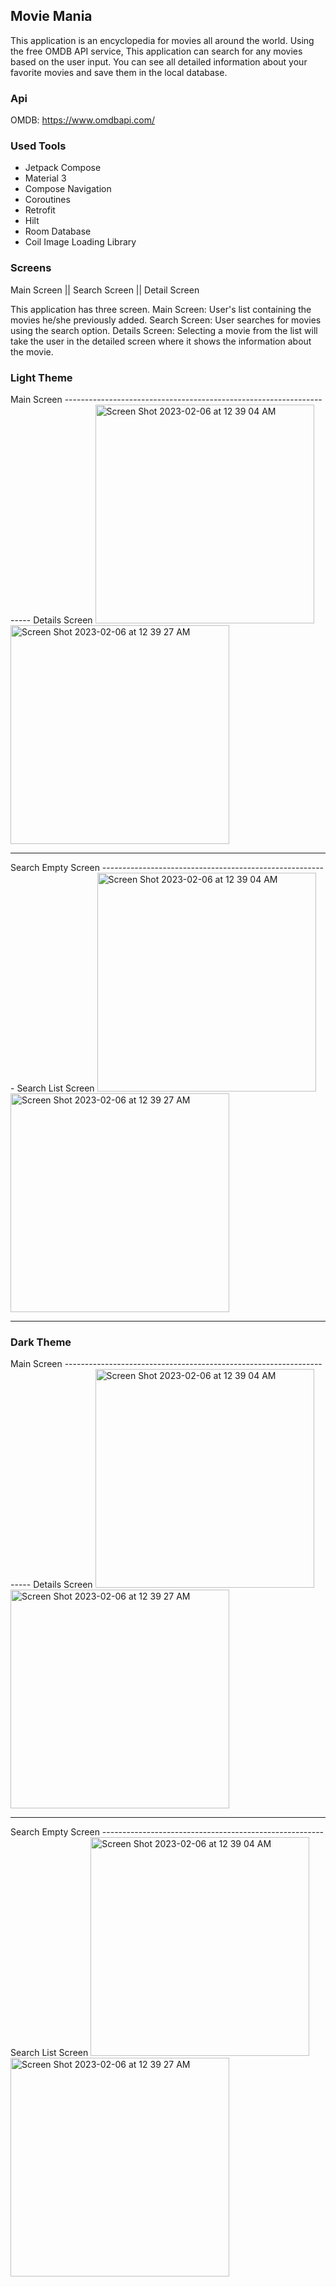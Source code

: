 ## Movie Mania
This application is an encyclopedia for movies all around the world.
Using the free OMDB API service, This application can search for any movies based on the user input.
You can see all detailed information about your favorite movies and save them in the local database.

### Api
OMDB: https://www.omdbapi.com/

### Used Tools
- Jetpack Compose
- Material 3
- Compose Navigation
- Coroutines
- Retrofit
- Hilt
- Room Database
- Coil Image Loading Library

### Screens
Main Screen  ||  Search Screen  ||  Detail Screen

This application has three screen.
Main Screen: User's list containing the movies he/she previously added.
Search Screen: User searches for movies using the search option.
Details Screen: Selecting a movie from the list will take the user in the detailed screen where it shows the information about the movie.



### Light Theme

Main Screen  --------------------------------------------------------------------- Details Screen
<img width="350" alt="Screen Shot 2023-02-06 at 12 39 04 AM" src="https://user-images.githubusercontent.com/21026255/216892649-0febe446-704f-4c5d-9e0b-50881c78f178.png"> <img width="350" alt="Screen Shot 2023-02-06 at 12 39 27 AM" src="https://user-images.githubusercontent.com/21026255/216892648-74047d9d-a26c-4ae5-8bce-0fb0a2cfa1c0.png">

------------------------

Search Empty Screen  -------------------------------------------------------- Search List Screen
<img width="350" alt="Screen Shot 2023-02-06 at 12 39 04 AM" src="https://user-images.githubusercontent.com/21026255/216896178-b9e63891-746c-46d4-ac29-ba7ca9233299.png"> <img width="350" alt="Screen Shot 2023-02-06 at 12 39 27 AM" src="https://user-images.githubusercontent.com/21026255/216892644-041e5e65-826e-4d4d-a0fb-62c88bf7eda2.png">

------------------------

### Dark Theme

Main Screen  --------------------------------------------------------------------- Details Screen
<img width="350" alt="Screen Shot 2023-02-06 at 12 39 04 AM" src="https://user-images.githubusercontent.com/21026255/216892639-7886fc41-51a9-42b4-a77c-bfab17c63796.png"> <img width="350" alt="Screen Shot 2023-02-06 at 12 39 27 AM" src="https://user-images.githubusercontent.com/21026255/216892641-ca1385c1-1e43-4a47-a3d5-fd11874b34dd.png">

------------------------

Search Empty Screen  ------------------------------------------------------- Search List Screen
<img width="350" alt="Screen Shot 2023-02-06 at 12 39 04 AM" src="https://user-images.githubusercontent.com/21026255/216903448-db09dbe6-f75e-4dc5-b332-b408e2cd4794.png"> <img width="350" alt="Screen Shot 2023-02-06 at 12 39 27 AM" src="https://user-images.githubusercontent.com/21026255/216903449-8dc96827-6914-44b7-af7f-40b804321b49.png">
